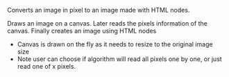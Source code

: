 

Converts an image in pixel to an image made with HTML nodes.

   Draws an image on a canvas. Later reads the pixels information of the canvas. Finally creates an image using HTML nodes
 *    Canvas is drawn on the fly as it needs to resize to the original image size
 *    Note user can choose if algorithm will read all pixels one by one, or just read one of x pixels.
